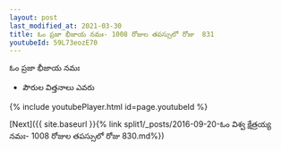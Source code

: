 ```yaml
---
layout: post
last_modified_at: 2021-03-30
title: ఓం ప్రజా భీజాయ నమః- 1008 రోజుల తపస్సులో రోజు  831
youtubeId: 59L73eozE70
---
```

 
 
 ఓం ప్రజా భీజాయ నమః  
 
 -  పౌరుల విత్తనాలు ఎవరు 
 
  
 
  
 
 
 
 
 
 


{% include youtubePlayer.html id=page.youtubeId %}
 
[Next]({{ site.baseurl }}{% link  split1/_posts/2016-09-20-ఓం విశ్వ క్షేత్రయ్య నమః- 1008 రోజుల తపస్సులో రోజు  830.md%})
 
